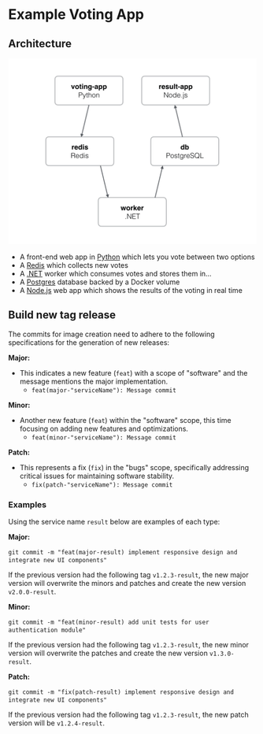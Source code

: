 # Example Voting App

## Architecture

![Architecture diagram](architecture.png)

* A front-end web app in [Python](/vote) which lets you vote between two options
* A [Redis](https://hub.docker.com/_/redis/) which collects new votes
* A [.NET](/worker/) worker which consumes votes and stores them in…
* A [Postgres](https://hub.docker.com/_/postgres/) database backed by a Docker volume
* A [Node.js](/result) web app which shows the results of the voting in real time

## Build new tag release

The commits for image creation need to adhere to the following specifications for the generation of new releases:


**Major:**  
- This indicates a new feature (`feat`) with a scope of "software" and the message mentions the major implementation.
  - `feat(major-"serviceName"): Message commit`


**Minor:**
- Another new feature (`feat`) within the "software" scope, this time focusing on adding new features and optimizations.
  - `feat(minor-"serviceName"): Message commit`


**Patch:**
- This represents a fix (`fix`) in the "bugs" scope, specifically addressing critical issues for maintaining software stability.
  - `fix(patch-"serviceName"): Message commit`

### Examples
Using the service name `result` below are examples of each type:

**Major:**  
```shell
git commit -m "feat(major-result) implement responsive design and integrate new UI components"
```
If the previous version had the following tag `v1.2.3-result`, the new major version will overwrite the minors and patches and create the new version `v2.0.0-result`.

**Minor:**
```shell
git commit -m "feat(minor-result) add unit tests for user authentication module"
```
If the previous version had the following tag `v1.2.3-result`, the new minor version will overwrite the patches and create the new version `v1.3.0-result`.

**Patch:**
```shell
git commit -m "fix(patch-result) implement responsive design and integrate new UI components"
```
If the previous version had the following tag `v1.2.3-result`, the new patch version will be `v1.2.4-result`.